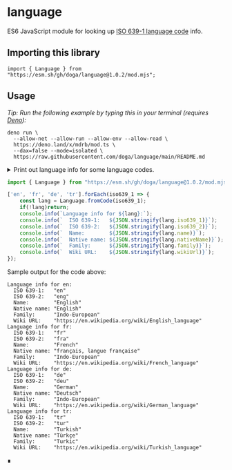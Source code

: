 # language

ES6 JavaScript module for looking up [ISO 639-1 language code](https://en.wikipedia.org/wiki/ISO_639-1) info.

## Importing this library

`import { Language } from "https://esm.sh/gh/doga/language@1.0.2/mod.mjs";`

## Usage

_Tip: Run the following example by typing this in your terminal (requires [Deno](https://deno.land)):_

```shell
deno run \
  --allow-net --allow-run --allow-env --allow-read \
  https://deno.land/x/mdrb/mod.ts \
  --dax=false --mode=isolated \
  https://raw.githubusercontent.com/doga/language/main/README.md
```

<details data-mdrb>
<summary>Print out language info for some language codes.</summary>

<pre>
description = '''
Running this example is safe, it will not read or write anything to your filesystem.
'''
</pre>
</details>

```javascript
import { Language } from "https://esm.sh/gh/doga/language@1.0.2/mod.mjs";

['en', 'fr', 'de', 'tr'].forEach(iso639_1 => {
    const lang = Language.fromCode(iso639_1);
    if(!lang)return;
    console.info(`Language info for ${lang}:`);
    console.info(`  ISO 639-1:   ${JSON.stringify(lang.iso639_1)}`);
    console.info(`  ISO 639-2:   ${JSON.stringify(lang.iso639_2)}`);
    console.info(`  Name:        ${JSON.stringify(lang.name)}`);
    console.info(`  Native name: ${JSON.stringify(lang.nativeName)}`);
    console.info(`  Family:      ${JSON.stringify(lang.family)}`);
    console.info(`  Wiki URL:    ${JSON.stringify(lang.wikiUrl)}`);
});
```

Sample output for the code above:

```text
Language info for en:
  ISO 639-1:   "en"
  ISO 639-2:   "eng"
  Name:        "English"
  Native name: "English"
  Family:      "Indo-European"
  Wiki URL:    "https://en.wikipedia.org/wiki/English_language"
Language info for fr:
  ISO 639-1:   "fr"
  ISO 639-2:   "fra"
  Name:        "French"
  Native name: "français, langue française"
  Family:      "Indo-European"
  Wiki URL:    "https://en.wikipedia.org/wiki/French_language"
Language info for de:
  ISO 639-1:   "de"
  ISO 639-2:   "deu"
  Name:        "German"
  Native name: "Deutsch"
  Family:      "Indo-European"
  Wiki URL:    "https://en.wikipedia.org/wiki/German_language"
Language info for tr:
  ISO 639-1:   "tr"
  ISO 639-2:   "tur"
  Name:        "Turkish"
  Native name: "Türkçe"
  Family:      "Turkic"
  Wiki URL:    "https://en.wikipedia.org/wiki/Turkish_language"
```

∎
